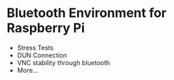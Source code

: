 # Bluetooth Environment for Raspberry Pi

- Stress Tests
- DUN Connection
- VNC stability through bluetooth
- More...
